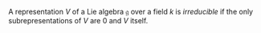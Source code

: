 A representation $V$ of a Lie algebra $\mathfrak{g}$ over a field $k$ is *irreducible* if the only subrepresentations of $V$ are $0$ and $V$ itself.
